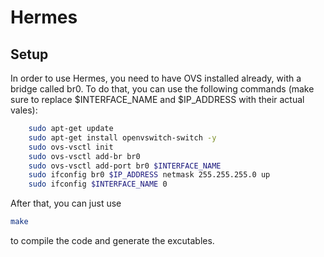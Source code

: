 Hermes
=======
Setup
-------

In order to use Hermes, you need to have OVS installed already, with a bridge called br0. To do that, you can use the following commands (make sure to replace $INTERFACE_NAME and $IP_ADDRESS with their actual vales):

```bash
	sudo apt-get update  
	sudo apt-get install openvswitch-switch -y  
	sudo ovs-vsctl init  
	sudo ovs-vsctl add-br br0  
	sudo ovs-vsctl add-port br0 $INTERFACE_NAME  
	sudo ifconfig br0 $IP_ADDRESS netmask 255.255.255.0 up  
	sudo ifconfig $INTERFACE_NAME 0  
```

After that, you can just use 
```bash
make
```
to compile the code and generate the excutables.

